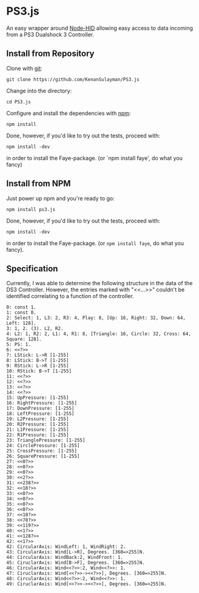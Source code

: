 # PS3.js

An easy wrapper around [Node-HID](https://github.com/hanshuebner/node-hid) allowing easy access to data incoming from a PS3 Dualshock 3 Controller.

## Install from Repository

Clone with [git](http://git-scm.com):

    git clone https://github.com/KenanSulayman/PS3.js

Change into the directory:

    cd PS3.js

Configure and install the dependencies with [npm](http://github.com/isaacs/npm):

    npm install

Done, however, if you'd like to try out the tests, proceed with:

    npm install -dev

in order to install the Faye-package. (or `npm install faye', do what you fancy)

## Install from NPM

Just power up npm and you're ready to go:

    npm install ps3.js

Done, however, if you'd like to try out the tests, proceed with:

    npm install -dev

in order to install the Faye-package. (or `npm install faye`, do what you fancy).

## Specification

Currently, I was able to determine the following structure in the data of the DS3 Controller. However, the entries marked with "<<...>>" couldn't be identified correlating to a function of the controller.

    0: const 1.
    1: const 0.
    2: Select: 1, L3: 2, R3: 4, Play: 8, [Up: 16, Right: 32, Down: 64, Left: 128].
    3: 1, 2. (3). L2, R2.
    4: L2: 1, R2: 2, L1: 4, R1: 8, [Triangle: 16, Circle: 32, Cross: 64, Square: 128].
    5: PS: 1.
    6: <<?>>
    7: LStick: L->R [1-255]
    8: LStick: B->T [1-255]
    9: RStick: L->R [1-255]
    10: RStick: B->T [1-255]
    11: <<?>>
    12: <<?>>
    13: <<?>>
    14: <<?>>
    15: UpPressure: [1-255]
    16: RightPressure: [1-255]
    17: DownPressure: [1-255]
    18: LeftPressure: [1-255]
    19: L2Pressure: [1-255]
    20: R2Pressure: [1-255]
    21: L1Pressure: [1-255]
    22: R1Pressure: [1-255]
    23: TrianglePressure: [1-255]
    24: CirclePressure: [1-255]
    25: CrossPressure: [1-255]
    26: SquarePressure: [1-255]
    27: <<0?>>
    28: <<0?>>
    29: <<0?>>
    30: <<2?>>
    31: <<238?>>
    32: <<18?>>
    33: <<0?>>
    34: <<0?>>
    35: <<0?>>
    36: <<0?>>
    37: <<18?>>
    38: <<78?>>
    39: <<119?>>
    40: <<1?>>
    41: <<128?>>
    42: <<1?>>
    42: CircularAxis: WindLeft: 1, WindRight: 2.
    43: CircularAxis: Wind[L->R], Degrees. [360=>255]N.
    44: CircularAxis: WindBack:2, WindFront: 1.
    45: CiruclarAxis: Wind[B->F], Degrees. [360=>255]N.
    46: CircularAxis: Wind<<?>>:2, Wind<<?>>: 1.
    47: CiruclarAxis: Wind[<<?>>-><<?>>], Degrees. [360=>255]N.
    48: CircularAxis: Wind<<?>>:2, Wind<<?>>: 1.
    49: CiruclarAxis: Wind[<<?>>-><<?>>], Degrees. [360=>255]N.